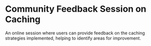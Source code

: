 # Community Feedback Session on Caching
An online session where users can provide feedback on the caching strategies implemented, helping to identify areas for improvement.